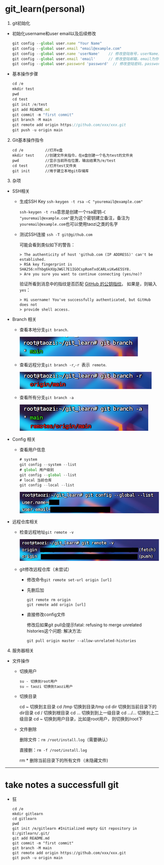 

# git_learn(personal)
1. git初始化

* 初始化username和user email以及后续修改
    ```javascript
  git config --global user.name "Your Name"
  git config --global user.email "email@example.com"
  git config --global user.name 'userName'    // 修改登陆账号，userName为你的git账号
  git config --global user.email 'email'      // 修改登陆邮箱，email为你的git邮箱
  git config --global user.password 'password'  // 修改登陆密码，password为你的git密码


* 基本操作步骤
  
    ```javascript
    cd /e
    mkdir test
    pwd
    cd test
    git init /e/test
    git add README.md
    git commit -m "first commit"
    git branch -M main
    git remote add origin https://github.com/xxx/xxx.git
    git push -u origin main
    ```

2. Git基本操作指令

    ```
    cd /e          //打开e盘
    mkdir test     //创建文件夹指令，在e盘创建一个名为test的文件夹
    pwd            //显示当前所在位置，输出结果为/e/test
    cd test        //打开test文件夹
    git init       //用于建立本地git存储库 
    ```

2. 杂项

* SSH相关

    * 生成SSH Key  `ssh-keygen -t rsa –C "youremail@example.com"`

        `ssh-keygen -t rsa`意思是创建一个rsa密钥`–C "youremail@example.com"`是为这个密钥建立备注，备注为`youremail@example.com`也可以使用taozi之类的名字
    
    * 测试SSH连接  `ssh -T git@github.com`

        可能会看到类似如下的警告：
    
        ```shell
        > The authenticity of host 'github.com (IP ADDRESS)' can't be established.
        > RSA key fingerprint is SHA256:nThbg6kXUpJWGl7E1IGOCspRomTxdCARLviKw6E5SY8.
        > Are you sure you want to continue connecting (yes/no)?
        ```

        验证所看到消息中的指纹是否匹配 [GitHub 的公钥指纹](https://docs.github.com/cn/github/authenticating-to-github/githubs-ssh-key-fingerprints)。 如果是，则输入 `yes`：

        ```shell
        > Hi username! You've successfully authenticated, but GitHub does not
        > provide shell access.
        ```

* Branch 相关

  * 查看本地分支`git branch`.

    ![](/img/branch-1.png)

  * 查看远程分支`git branch -r`,`-r `表示` remote`.

    ![](/img/branch-2.png)
  
  * 查看所有分支`git branch -a`
  
    ![](/img/branch-3.png)
  
* Config 相关

  * 查看用户信息

    ```javascript
    # system
    git config --system --list 
    # global 用户级别
    git config --global --list
    # local 当前仓库
    git config --local --list
    ```

    ![](/img/config-1.png)

* 远程仓库相关
  * 检查远程地址`git remote -v`

    ![](/img/config-2.png)
  
  * git修改远程仓库（未尝试）
  
    * 修改命令`git remote set-url origin [url]`
  
    * 先删后加
  
      ```shell
      git remote rm origin
      git remote add origin [url]
      ```
  
    * 直接修改config文件
    
      修改后如果git pull会提示fatal: refusing to merge unrelated histories这个问题:
      解决方法:
    
      ```
      git pull origin master --allow-unrelated-histories
      ```
  







4. 服务器相关

* 文件操作

  * 切换用户

    ```shell
    su - 切换到root用户
    su – taozi 切换到taozi用户
    ```

  * 切换目录

    cd ~ 切换到主目录
    cd /tmp 切换到目录/tmp
    cd dir 切换到当前目录下的dir目录
    cd / 切换到根目录
    cd … 切换到到上一级目录
    cd …/… 切换到上二级目录
    cd ~ 切换到用户目录，比如是root用户，则切换到/root下

    

  * 文件删除

    删除文件：`rm /root/install.log`（需要确认） 

    直接删：`rm -f /root/install.log`

    rm * 删除当前目录下的所有文件（未隐藏文件)




- - -
# take notes a successfull git
* 狂
    ```
    cd /e
    mkdir gitlearn
    cd gitlearn
    pwd
    git init /e/gitlearn #Initialized empty Git repository in E:/gitlearn/.git/
    git add README.md
    git commit -m "first commit"
    git branch -M main
    git remote add origin https://github.com/xxx/xxx.git
    git push -u origin main
    ```